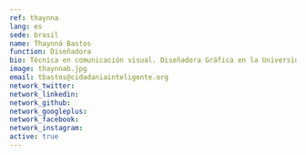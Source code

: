 ```yaml
---
ref: thaynna
lang: es
sede: brasil
name: Thaynná Bastos
function: Diseñadora
bio: Técnica en comunicación visual. Diseñadora Gráfica en la Universidad Estácio de Sá en Brasil. Una enamorada de la creación.
image: thaynnab.jpg
email: tbastos@cidadaniainteligente.org
network_twitter: 
network_linkedin: 
network_github: 
network_googleplus:
network_facebook:
network_instagram:
active: true
---
```

